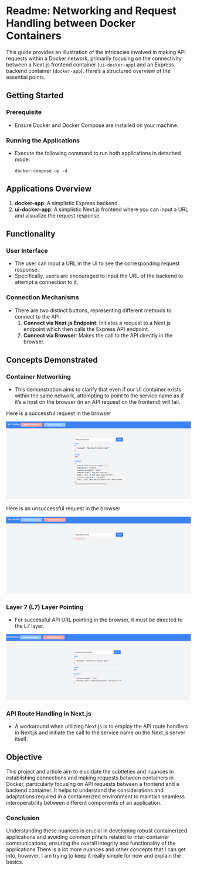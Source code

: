 # Readme: Networking and Request Handling between Docker Containers

This guide provides an illustration of the intricacies involved in making API requests within a Docker network, primarily focusing on the connectivity between a Next.js frontend container (`ui-docker-app`) and an Express backend container (`docker-app`). Here’s a structured overview of the essential points.

## Getting Started

### Prerequisite
- Ensure Docker and Docker Compose are installed on your machine.

### Running the Applications
- Execute the following command to run both applications in detached mode:
  ```
  docker-compose up -d
  ```

## Applications Overview

1. **docker-app**: A simplistic Express backend.
2. **ui-docker-app**: A simplistic Next.js frontend where you can input a URL and visualize the request response.

## Functionality

### User Interface
- The user can input a URL in the UI to see the corresponding request response.
- Specifically, users are encouraged to input the URL of the backend to attempt a connection to it.

### Connection Mechanisms
- There are two distinct buttons, representing different methods to connect to the API:
   1. **Connect via Next.js Endpoint**: Initiates a request to a Next.js endpoint which then calls the Express API endpoint.
   2. **Connect via Browser**: Makes the call to the API directly in the browser.

## Concepts Demonstrated

### Container Networking
- This demonstration aims to clarify that even if our UI container exists within the same network, attempting to point to the service name as if it’s a host on the browser (in an API request on the frontend) will fail.

Here is a successful request in the browser

![Successful Request](./assets/container-request.png)


Here is an unsuccessful request in the browser

![Unsuccessful Request](./assets/container-request-unsuccessful.png)

### Layer 7 (L7) Layer Pointing
- For successful API URL pointing in the browser, it must be directed to the L7 layer.

![Successful Request](./assets/browser-request-successul.png)


### API Route Handling in Next.js
- A workaround when utilizing Next.js is to employ the API route handlers in Next.js and initiate the call to the service name on the Next.js server itself.

## Objective

This project and article aim to elucidate the subtleties and nuances in establishing connections and making requests between containers in Docker, particularly focusing on API requests between a frontend and a backend container. It helps to understand the considerations and adaptations required in a containerized environment to maintain seamless interoperability between different components of an application.

### Conclusion

Understanding these nuances is crucial in developing robust containerized applications and avoiding common pitfalls related to inter-container communications, ensuring the overall integrity and functionality of the applications.There is a lot more nuances and other concepts that I can get into, however, I am trying to keep it really simple for now and explain the basics.